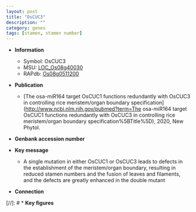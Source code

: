 ```yaml
---
layout: post
title: "OsCUC3"
description: ""
category: genes
tags: [stamen, stamen number]
---
```


* **Information**  
    + Symbol: OsCUC3  
    + MSU: [LOC_Os08g40030](http://rice.plantbiology.msu.edu/cgi-bin/ORF_infopage.cgi?orf=LOC_Os08g40030)  
    + RAPdb: [Os08g0511200](http://rapdb.dna.affrc.go.jp/viewer/gbrowse_details/irgsp1?name=Os08g0511200)  

* **Publication**  
    + [The osa-miR164 target OsCUC1 functions redundantly with OsCUC3 in controlling rice meristem/organ boundary specification](http://www.ncbi.nlm.nih.gov/pubmed?term=The osa-miR164 target OsCUC1 functions redundantly with OsCUC3 in controlling rice meristem/organ boundary specification%5BTitle%5D), 2020, New Phytol.

* **Genbank accession number**  

* **Key message**  
    + A single mutation in either OsCUC1 or OsCUC3 leads to defects in the establishment of the meristem/organ boundary, resulting in reduced stamen numbers and the fusion of leaves and filaments, and the defects are greatly enhanced in the double mutant

* **Connection**  

[//]: # * **Key figures**  


